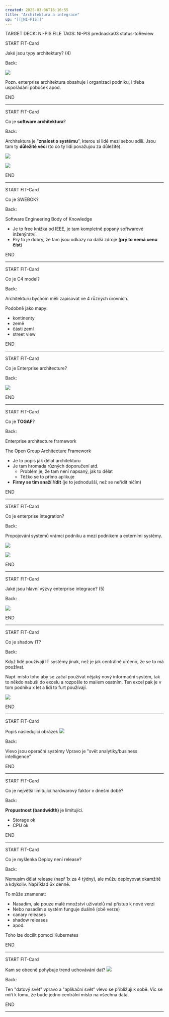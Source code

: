 ```yaml
---
created: 2025-03-06T16:16:55
title: "Architektura a integrace"
up: "[[📖NI-PIS]]"
---
```


TARGET DECK: NI-PIS
FILE TAGS: NI-PIS prednaska03 status-toReview


START
FIT-Card

Jaké jsou typy architektury? (4)

Back:

![](../../Assets/Pasted%20image%2020250306162101.png)

Pozn. enterprise architektura obsahuje i organizaci podniku, i třeba uspořádání poboček apod.
<!--ID: 1746599651911-->
END

---


START
FIT-Card

Co je **software architektura**?

Back:

Architektura je "**znalost o systému**", kterou si lidé mezi sebou sdílí. Jsou tam ty **důležité věci** (to co ty lidi považujou za důležité).

<!-- DetailInfoStart -->
![](../../Assets/Pasted%20image%2020250306162129.png)
<!-- DetailInfoEnd -->

![](../../Assets/Pasted%20image%2020250306162927.png)

<!--ID: 1746599651918-->
END

---


START
FIT-Card

Co je SWEBOK?

Back:

Software Engineering Body of Knowledge
- Je to free knížka od IEEE, je tam kompletně popsný softwarové inženýrství.
- Prý to je dobrý, že tam jsou odkazy na další zdroje (**prý to nemá cenu číst**)
<!--ID: 1746599651925-->
END

---


START
FIT-Card

Co je C4 model?

Back:

Architekturu bychom měli zapisovat ve 4 různých úrovních.

Podobně jako mapy:
- kontinenty
- země
- části zemí
- street view
<!--ID: 1746599651933-->
END

---


START
FIT-Card

Co je Enterprise architecture?

Back:

![](../../Assets/Pasted%20image%2020250306164735.png)
<!--ID: 1746599651940-->
END

---


START
FIT-Card

Co je **TOGAF**?

Back:

Enterprise architecture framework

The Open Group Architecture Framework
- Je to popis jak dělat architekturu
- Je tam hromada různých doporučení atd.
	- Problém je, že tam není napsaný, jak to dělat
	- Těžko se to přímo aplikuje
- **Firmy se tím snaží řídit** (je to jednodušší, než se neřídit ničím)
<!--ID: 1746599651948-->
END

---


START
FIT-Card

Co je enterprise integration?

Back:

Propojování systémů vrámci podniku a mezi podnikem a externími systémy.

![](../../Assets/Pasted%20image%2020250306164751.png)

<!-- DetailInfoStart -->
![](../../Assets/Pasted%20image%2020250306164801.png)
<!-- DetailInfoEnd -->

<!--ID: 1746599651959-->
END

---


START
FIT-Card

Jaké jsou hlavní výzvy enterprise integrace? (5)

Back:

![](../../Assets/Pasted%20image%2020250306165806.png)
<!--ID: 1746599651967-->
END

---


START
FIT-Card

Co je shadow IT?

Back:

Když lidé používají IT systémy jinak, než je jak centrálně určeno, že se to má používat. 

Např. místo toho aby se začal používat nějaký nový informační systém, tak to někdo nabuší do excelu a rozpošle to mailem osatním. Ten excel pak je v tom podniku x let a lidi to furt používají.

![](../../Assets/Pasted%20image%2020250306170635.png)
<!--ID: 1746599651975-->
END

---


START
FIT-Card

Popiš následující obrázek
![](../../Assets/Pasted%20image%2020250306171016.png)

Back:

Vlevo jsou operační systémy
Vpravo je "svět analytiky/business intelligence"
<!--ID: 1746599651984-->
END

---


START
FIT-Card

Co je největší limitující hardwarový faktor v dnešní době?

Back:

**Propustnost (bandwidth)** je limitující.

- Storage ok
- CPU ok
<!--ID: 1746599651991-->
END

---


START
FIT-Card

Co je myšlenka Deploy není release?

Back:

Nemusím dělat release (např 1x za 4 týdny), ale můžu deployovat okamžitě a kdykoliv. Například 6x denně.

To může znamenat:
- Nasadím, ale pouze malé množství uživatelů má přístup k nové verzi
- Nebo nasadím a systém funguje duálně (obě verze)
- canary releases
- shadow releases
- apod.

Toho lze docílit pomocí Kubernetes
<!--ID: 1746599651999-->
END

---


START
FIT-Card

Kam se obecně pohybuje trend uchovávání dat?
![](../../Assets/Pasted%20image%2020250306171016.png)

Back:

Ten "datový svět" vpravo a "aplikační svět" vlevo se přibližují k sobě. Víc se míří k tomu, že bude jedno centrální místo na všechna data.
<!--ID: 1746599652006-->
END

---
